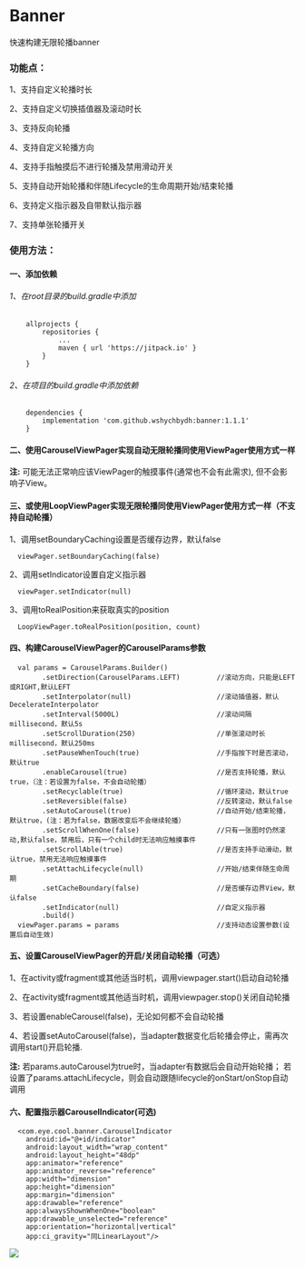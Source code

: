# Banner
快速构建无限轮播banner

### 功能点：

1、支持自定义轮播时长

2、支持自定义切换插值器及滚动时长

3、支持反向轮播

4、支持自定义轮播方向

4、支持手指触摸后不进行轮播及禁用滑动开关

5、支持自动开始轮播和伴随Lifecycle的生命周期开始/结束轮播

6、支持定义指示器及自带默认指示器

7、支持单张轮播开关

### 使用方法：

#### 一、添加依赖
###### 1、在root目录的build.gradle中添加
```
    allprojects {
        repositories {
            ...
            maven { url 'https://jitpack.io' }
        }
    }
```
###### 2、在项目的build.gradle中添加依赖
```
    dependencies {
        implementation 'com.github.wshychbydh:banner:1.1.1'
    }
```

#### 二、使用CarouselViewPager实现自动无限轮播同使用ViewPager使用方式一样

**注:** 可能无法正常响应该ViewPager的触摸事件(通常也不会有此需求), 但不会影响子View。

#### 三、或使用LoopViewPager实现无限轮播同使用ViewPager使用方式一样（不支持自动轮播）

1、调用setBoundaryCaching设置是否缓存边界，默认false
```
  viewPager.setBoundaryCaching(false)
```
2、调用setIndicator设置自定义指示器
```
  viewPager.setIndicator(null)
```
3、调用toRealPosition来获取真实的position
```
  LoopViewPager.toRealPosition(position, count)
```

#### 四、构建CarouselViewPager的CarouselParams参数

```
  val params = CarouselParams.Builder()
        .setDirection(CarouselParams.LEFT)         //滚动方向，只能是LEFT或RIGHT,默认LEFT
        .setInterpolator(null)                     //滚动插值器，默认DecelerateInterpolator
        .setInterval(5000L)                        //滚动间隔millisecond，默认5s
        .setScrollDuration(250)                    //单张滚动时长millisecond，默认250ms
        .setPauseWhenTouch(true)                   //手指按下时是否滚动，默认true
        .enableCarousel(true)                      //是否支持轮播，默认true，（注：若设置为false，不会自动轮播）
        .setRecyclable(true)                       //循环滚动，默认true
        .setReversible(false)                      //反转滚动，默认false
        .setAutoCarousel(true)                     //自动开始/结束轮播，默认true，(注：若为false，数据改变后不会继续轮播）
        .setScrollWhenOne(false)                   //只有一张图时仍然滚动,默认false，禁用后，只有一个child时无法响应触摸事件
        .setScrollAble(true)                       //是否支持手动滑动，默认true，禁用无法响应触摸事件
        .setAttachLifecycle(null)                  //开始/结束伴随生命周期
        .setCacheBoundary(false)                   //是否缓存边界View，默认false
        .setIndicator(null)                        //自定义指示器
        .build()
  viewPager.params = params                        //支持动态设置参数(设置后自动生效)
```

#### 五、设置CarouselViewPager的开启/关闭自动轮播（可选）

1、在activity或fragment或其他适当时机，调用viewpager.start()启动自动轮播

2、在activity或fragment或其他适当时机，调用viewpager.stop()关闭自动轮播

3、若设置enableCarousel(false)，无论如何都不会自动轮播

4、若设置setAutoCarousel(false)，当adapter数据变化后轮播会停止，需再次调用start()开启轮播.

**注:** 若params.autoCarousel为true时，当adapter有数据后会自动开始轮播；
 若设置了params.attachLifecycle，则会自动跟随lifecycle的onStart/onStop自动调用


#### 六、配置指示器CarouselIndicator(可选)
```
  <com.eye.cool.banner.CarouselIndicator
    android:id="@+id/indicator"
    android:layout_width="wrap_content"
    android:layout_height="48dp"
    app:animator="reference"
    app:animator_reverse="reference"
    app:width="dimension"
    app:height="dimension"
    app:margin="dimension"
    app:drawable="reference"
    app:alwaysShownWhenOne="boolean"
    app:drawable_unselected="reference"
    app:orientation="horizontal|vertical"
    app:ci_gravity="同LinearLayout"/>
```

[![](https://jitpack.io/v/wshychbydh/banner.svg)](https://jitpack.io/#wshychbydh/banner)